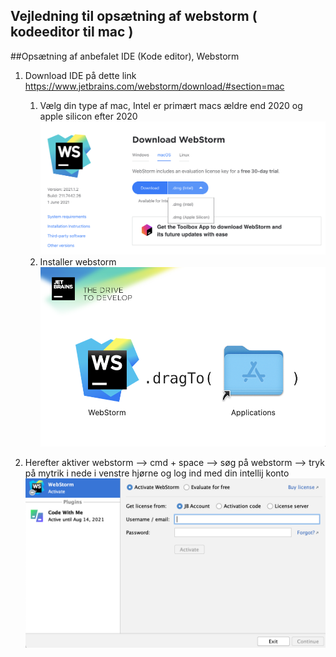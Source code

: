 
## Vejledning til opsætning af webstorm ( kodeeditor til mac )


##Opsætning af anbefalet IDE (Kode editor), Webstorm

1. Download IDE på dette link https://www.jetbrains.com/webstorm/download/#section=mac
   1. Vælg din type af mac, Intel er primært macs ældre end 2020 og apple silicon efter 2020
   ![Screenshot](billeder/screenshot1.png)
   2. Installer webstorm
    ![Screenshot](billeder/screenshot2.png)
      
2. Herefter aktiver webstorm --> cmd + space --> søg på webstorm --> tryk på mytrik i nede i venstre hjørne
  og log ind med din intellij konto
      ![Screenshot](billeder/screenshot3.png)
